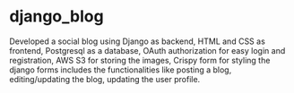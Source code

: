 # django_blog
Developed a social blog using Django as backend, HTML and CSS as frontend, Postgresql as a database, OAuth authorization for easy login and registration, AWS S3 for storing the images, Crispy form for styling the django forms includes the
 functionalities like posting a blog, editing/updating the blog, updating the user profile.
